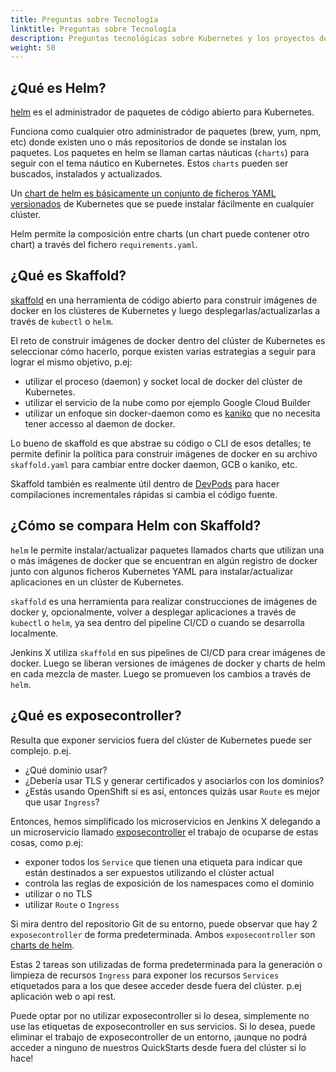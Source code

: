 ```yaml
---
title: Preguntas sobre Tecnología
linktitle: Preguntas sobre Tecnología
description: Preguntas tecnológicas sobre Kubernetes y los proyectos de código abierto asociados
weight: 50
---
```


## ¿Qué es Helm?

[helm](https://www.helm.sh/) es el administrador de paquetes de código abierto para Kubernetes.

Funciona como cualquier otro administrador de paquetes (brew, yum, npm, etc) donde existen uno o más repositorios de donde se instalan los paquetes. Los paquetes en helm se llaman cartas náuticas (`charts`) para seguir con el tema náutico en Kubernetes. Estos `charts` pueden ser buscados, instalados y actualizados.

Un [chart de helm es básicamente un conjunto de ficheros YAML versionados](https://docs.helm.sh/developing_charts/#charts) de Kubernetes que se puede instalar fácilmente en cualquier clúster.

Helm permite la composición entre charts (un chart puede contener otro chart) a través del fichero `requirements.yaml`.

## ¿Qué es Skaffold?

[skaffold](https://github.com/GoogleContainerTools/skaffold) en una herramienta de código abierto para construir imágenes de docker en los clústeres de Kubernetes y luego desplegarlas/actualizarlas a través de `kubectl` o `helm`.

El reto de construir imágenes de docker dentro del clúster de Kubernetes es seleccionar cómo hacerlo, porque existen varias estrategias a seguir para lograr el mismo objetivo, p.ej:

* utilizar el proceso (daemon) y socket local de docker del clúster de Kubernetes.
* utilizar el servicio de la nube como por ejemplo Google Cloud Builder
* utilizar un enfoque sin docker-daemon como es [kaniko](https://github.com/GoogleContainerTools/kaniko) que no necesita tener accesso al daemon de docker.

Lo bueno de skaffold es que abstrae su código o CLI de esos detalles; te permite definir la política para construir imágenes de docker en su archivo `skaffold.yaml` para cambiar entre docker daemon, GCB o kaniko, etc.

Skaffold también es realmente útil dentro de [DevPods](/docs/reference/devpods/) para hacer compilaciones incrementales rápidas si cambia el código fuente.

## ¿Cómo se compara Helm con Skaffold?

`helm` le permite instalar/actualizar paquetes llamados charts que utilizan una o más imágenes de docker que se encuentran en algún registro de docker junto con algunos ficheros Kubernetes YAML para instalar/actualizar aplicaciones en un clúster de Kubernetes.

`skaffold` es una herramienta para realizar construcciones de imágenes de docker y, opcionalmente, volver a desplegar aplicaciones a través de `kubectl` o `helm`, ya sea dentro del pipeline CI/CD o cuando se desarrolla localmente.

Jenkins X utiliza `skaffold` en sus pipelines de CI/CD para crear imágenes de docker. Luego se liberan versiones de imágenes de docker y charts de helm en cada mezcla de master. Luego se promueven los cambios a través de `helm`.

## ¿Qué es exposecontroller?

Resulta que exponer servicios fuera del clúster de Kubernetes puede ser complejo. p.ej.

* ¿Qué dominio usar?
* ¿Debería usar TLS y generar certificados y asociarlos con los dominios?
* ¿Estás usando OpenShift si es así, entonces quizás usar `Route` es mejor que usar `Ingress`?

Entonces, hemos simplificado los microservicios en Jenkins X delegando a un microservicio llamado [exposecontroller](https://github.com/jenkins-x/exposecontroller) el trabajo de ocuparse de estas cosas, como p.ej:

* exponer todos los `Service` que tienen una etiqueta para indicar que están destinados a ser expuestos utilizando el clúster actual
* controla las reglas de exposición de los namespaces como el dominio
* utilizar o no TLS
* utilizar `Route` o `Ingress`

Si mira dentro del repositorio Git de su entorno, puede observar que hay 2 `exposecontroller` de forma predeterminada. Ambos `exposecontroller` son [charts de helm](https://github.com/jenkins-x/default-environment-charts/blob/master/env/requirements.yaml).

Estas 2 tareas son utilizadas de forma predeterminada para la generación o limpieza de recursos `Ingress` para exponer los recursos `Services` etiquetados para a los que desee acceder desde fuera del clúster. p.ej aplicación web o api rest.

Puede optar por no utilizar exposecontroller si lo desea, simplemente no use las etiquetas de exposecontroller en sus servicios. Si lo desea, puede eliminar el trabajo de exposecontroller de un entorno, ¡aunque no podrá acceder a ninguno de nuestros QuickStarts desde fuera del clúster si lo hace!
